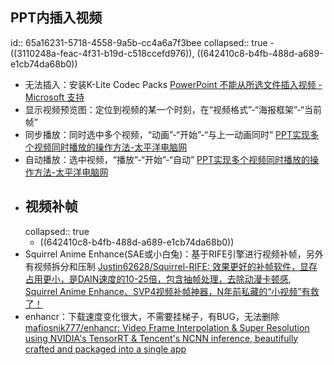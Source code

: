 ## PPT内插入视频
id:: 65a16231-5718-4558-9a5b-cc4a6a7f3bee
collapsed:: true
	- ((3110248a-feac-4f31-b19d-c518ccefd976)), ((642410c8-b4fb-488d-a689-e1cb74da68b0))
- 无法插入：安装K-Lite Codec Packs [PowerPoint 不能从所选文件插入视频 - Microsoft 支持](https://support.microsoft.com/zh-cn/office/powerpoint-%E4%B8%8D%E8%83%BD%E4%BB%8E%E6%89%80%E9%80%89%E6%96%87%E4%BB%B6%E6%8F%92%E5%85%A5%E8%A7%86%E9%A2%91-acd46430-9e0c-4dca-9484-19cf0afdde7c?ui=zh-cn&rs=zh-cn&ad=cn)
- 显示视频预览图：定位到视频的某一个时刻，在“视频格式”-“海报框架”-“当前帧”
- 同步播放：同时选中多个视频，“动画”-“开始”-“与上一动画同时” [PPT实现多个视频同时播放的操作方法-太平洋电脑网](https://g.pconline.com.cn/x/1534/15344824.html)
- 自动播放：选中视频，“播放”-“开始”-“自动” [PPT实现多个视频同时播放的操作方法-太平洋电脑网](https://g.pconline.com.cn/x/1534/15344824.html)
- ## 视频补帧
  collapsed:: true
	- ((642410c8-b4fb-488d-a689-e1cb74da68b0))
- Squirrel Anime Enhance(SAE或小白兔)：基于RIFE引擎进行视频补帧，另外有视频拆分和压制 [Justin62628/Squirrel-RIFE: 效果更好的补帧软件，显存占用更小，是DAIN速度的10-25倍，包含抽帧处理，去除动漫卡顿感](https://github.com/Justin62628/Squirrel-RIFE), [Squirrel Anime Enhance、SVP4视频补帧神器，N年前私藏的“小视频”有救了！](https://www.i3zh.com/22824.html)
- enhancr：下载速度变化很大，不需要挂梯子，有BUG，无法删除 [mafiosnik777/enhancr: Video Frame Interpolation & Super Resolution using NVIDIA's TensorRT & Tencent's NCNN inference, beautifully crafted and packaged into a single app](https://github.com/mafiosnik777/enhancr)